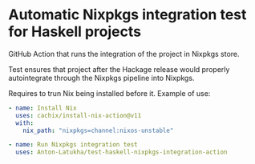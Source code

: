 # Automatic Nixpkgs integration test for Haskell projects

GitHub Action that runs the integration of the project in Nixpkgs store.

Test ensures that project after the Hackage release would properly autointegrate through the Nixpkgs pipeline into Nixpkgs.

Requires to trun Nix being installed before it.
Example of use:
```yaml
- name: Install Nix
  uses: cachix/install-nix-action@v11
  with:
    nix_path: "nixpkgs=channel:nixos-unstable"

- name: Run Nixpkgs integration test
  uses: Anton-Latukha/test-haskell-nixpkgs-integration-action
```
